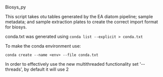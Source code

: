 Biosys_py

This script takes otu tables generated by the EA diatom pipeline; sample metadata; and sample extraction plates to create the correct import format for biosys.

conda.txt was generated using ```conda list --explicit > conda.txt```

To make the conda environment use:

```conda create --name <env> --file conda.txt```

In order to effectively use the new multithreaded functionality set '--threads', by default it will use 2

